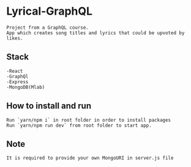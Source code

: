 # Lyrical-GraphQL
    Project from a GraphQL course. 
    App which creates song titles and lyrics that could be upvoted by likes.
## Stack
    -React
    -GraphQl
    -Express
    -MongoDB(Mlab)
## How to install and run
    Run `yarn/npm i` in root folder in order to install packages
    Run `yarn/npm run dev` from root folder to start app.
## Note
    It is required to provide your own MongoURI in server.js file

